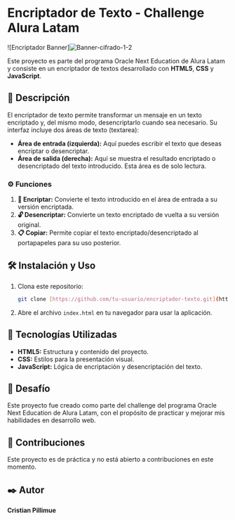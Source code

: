 # Encriptador de Texto - Challenge Alura Latam

![Encriptador Banner]![Banner-cifrado-1-2](https://github.com/user-attachments/assets/fcc1bf59-7698-4098-a756-e75eee49871d)


Este proyecto es parte del programa Oracle Next Education de Alura Latam y consiste en un encriptador de textos desarrollado con **HTML5**, **CSS** y **JavaScript**.

## 🚀 Descripción

El encriptador de texto permite transformar un mensaje en un texto encriptado y, del mismo modo, desencriptarlo cuando sea necesario. Su interfaz incluye dos áreas de texto (textarea):

- **Área de entrada (izquierda):** Aquí puedes escribir el texto que deseas encriptar o desencriptar.
- **Área de salida (derecha):** Aquí se muestra el resultado encriptado o desencriptado del texto introducido. Esta área es de solo lectura.

### ⚙️ Funciones

1. **🔐 Encriptar:** Convierte el texto introducido en el área de entrada a su versión encriptada.
2. **🔓 Desencriptar:** Convierte un texto encriptado de vuelta a su versión original.
3. **📋 Copiar:** Permite copiar el texto encriptado/desencriptado al portapapeles para su uso posterior.

## 🛠️ Instalación y Uso

1. Clona este repositorio:
    ```bash
    git clone [https://github.com/tu-usuario/encriptador-texto.git](https://github.com/Crist0891/encriptador-texto.git)
    ```

2. Abre el archivo `index.html` en tu navegador para usar la aplicación.

## 🧰 Tecnologías Utilizadas

- **HTML5:** Estructura y contenido del proyecto.
- **CSS:** Estilos para la presentación visual.
- **JavaScript:** Lógica de encriptación y desencriptación del texto.

## 🎯 Desafío

Este proyecto fue creado como parte del challenge del programa Oracle Next Education de Alura Latam, con el propósito de practicar y mejorar mis habilidades en desarrollo web.

## 👥 Contribuciones

Este proyecto es de práctica y no está abierto a contribuciones en este momento.

## ✒️ Autor

**Cristian Pillimue**
